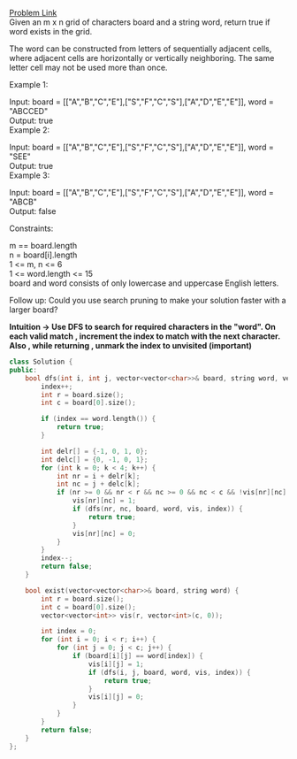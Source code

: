 [Problem Link](https://leetcode.com/problems/word-search/description/?envType=daily-question&envId=2024-04-03)<br>
Given an m x n grid of characters board and a string word, return true if word exists in the grid.<br>

The word can be constructed from letters of sequentially adjacent cells, where adjacent cells are horizontally or vertically neighboring. The same letter cell may not be used more than once.<br>

 

Example 1:<br>


Input: board = [["A","B","C","E"],["S","F","C","S"],["A","D","E","E"]], word = "ABCCED"<br>
Output: true<br>
Example 2:<br>


Input: board = [["A","B","C","E"],["S","F","C","S"],["A","D","E","E"]], word = "SEE"<br>
Output: true<br>
Example 3:<br>


Input: board = [["A","B","C","E"],["S","F","C","S"],["A","D","E","E"]], word = "ABCB"<br>
Output: false<br>
 

Constraints:<br>

m == board.length<br>
n = board[i].length<br>
1 <= m, n <= 6<br>
1 <= word.length <= 15<br>
board and word consists of only lowercase and uppercase English letters.<br>
 

Follow up: Could you use search pruning to make your solution faster with a larger board?<br>

__Intuition -> Use DFS to search for required characters in the "word". On each valid match , increment the index to match with the next character. Also , while returning , unmark the index to unvisited (important)__

```C++
class Solution {
public:
    bool dfs(int i, int j, vector<vector<char>>& board, string word, vector<vector<int>>& vis, int& index) {
        index++;
        int r = board.size();
        int c = board[0].size();

        if (index == word.length()) {
            return true;
        }

        int delr[] = {-1, 0, 1, 0};
        int delc[] = {0, -1, 0, 1};
        for (int k = 0; k < 4; k++) {
            int nr = i + delr[k];
            int nc = j + delc[k];
            if (nr >= 0 && nr < r && nc >= 0 && nc < c && !vis[nr][nc] && board[nr][nc] == word[index]) {
                vis[nr][nc] = 1; 
                if (dfs(nr, nc, board, word, vis, index)) {
                    return true;
                }
                vis[nr][nc] = 0; 
            }
        }
        index--;
        return false;
    }

    bool exist(vector<vector<char>>& board, string word) {
        int r = board.size();
        int c = board[0].size();
        vector<vector<int>> vis(r, vector<int>(c, 0));

        int index = 0;
        for (int i = 0; i < r; i++) {
            for (int j = 0; j < c; j++) {
                if (board[i][j] == word[index]) {
                    vis[i][j] = 1;
                    if (dfs(i, j, board, word, vis, index)) {
                        return true;
                    }
                    vis[i][j] = 0;
                }
            }
        }
        return false;
    }
};
```
